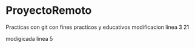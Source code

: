 # ProyectoRemoto
Practicas con git con fines practicos y educativos
modificacion linea 3 21


modigicada linea 5